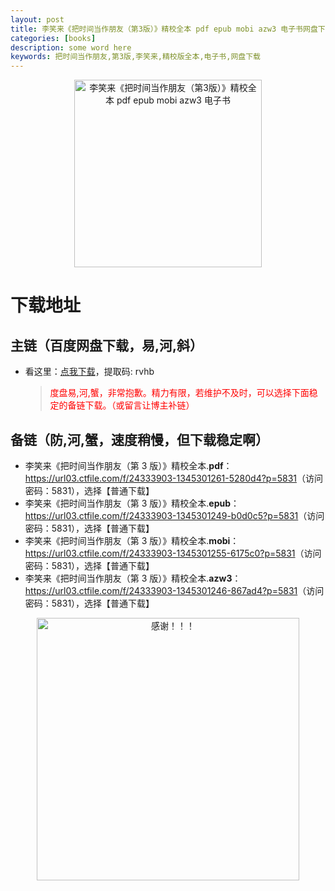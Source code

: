 ```yaml
---
layout: post
title: 李笑来《把时间当作朋友（第3版）》精校全本 pdf epub mobi azw3 电子书网盘下载
categories: [books]
description: some word here
keywords: 把时间当作朋友,第3版,李笑来,精校版全本,电子书,网盘下载
---
```


<div align="center"><img src="https://qweree.cn/wp-content/uploads/2024/08/ba-shi-jian-dang-peng-you-tuya.jpg" alt="李笑来《把时间当作朋友（第3版）》精校全本 pdf epub mobi azw3 电子书" width="300px" height="auto"></div>

# 下载地址

## 主链（百度网盘下载，易,河,斜）

- 看这里：[点我下载](https://pan.baidu.com/s/1iMXUbSbtZQZjDcqDmnWUyw?pwd=rvhb)，提取码: rvhb

  > <p style="color:red" >度盘易,河,蟹，非常抱歉。精力有限，若维护不及时，可以选择下面稳定的备链下载。（或留言让博主补链）</p>

## 备链（防,河,蟹，速度稍慢，但下载稳定啊）

- 李笑来《把时间当作朋友（第 3 版）》精校全本.**pdf**：<https://url03.ctfile.com/f/24333903-1345301261-5280d4?p=5831>（访问密码：5831），选择【普通下载】
- 李笑来《把时间当作朋友（第 3 版）》精校全本.**epub**：<https://url03.ctfile.com/f/24333903-1345301249-b0d0c5?p=5831>（访问密码：5831），选择【普通下载】
- 李笑来《把时间当作朋友（第 3 版）》精校全本.**mobi**：<https://url03.ctfile.com/f/24333903-1345301255-6175c0?p=5831>（访问密码：5831），选择【普通下载】
- 李笑来《把时间当作朋友（第 3 版）》精校全本.**azw3**：<https://url03.ctfile.com/f/24333903-1345301246-867ad4?p=5831>（访问密码：5831），选择【普通下载】

<div align="center"><img src="https://pic.imgdb.cn/item/661246bf68eb935713c7f81c.gif" alt="感谢！！！" width="420px" height="auto"/></div>
